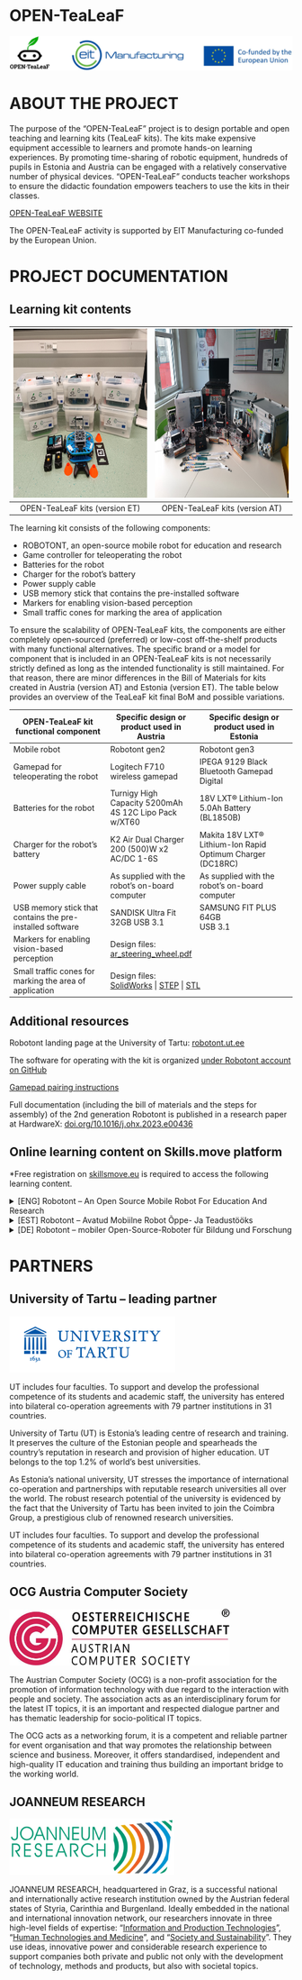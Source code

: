 # OPEN-TeaLeaF
![Support logos](docs/support_logos.jpg)

# ABOUT THE PROJECT

The purpose of the “OPEN-TeaLeaF” project is to design portable and open teaching and learning kits (TeaLeaF kits). The kits make expensive equipment accessible to learners and promote hands-on learning experiences. By promoting time-sharing of robotic equipment, hundreds of pupils in Estonia and Austria can be engaged with a relatively conservative number of physical devices. “OPEN-TeaLeaF” conducts teacher workshops to ensure the didactic foundation empowers teachers to use the kits in their classes.

[OPEN-TeaLeaF WEBSITE](https://open-tealeaf.eu/)

The OPEN-TeaLeaF activity is supported by EIT Manufacturing co-funded by the European Union.

# PROJECT DOCUMENTATION

## Learning kit contents

| <img src="docs/kit_et.jpg" alt="Estonian learning kit" height="300" /> | <img src="docs/kit_at.jpg" alt="Austrian learning kit" height="300" /> |
|:---:|:---:|
| OPEN-TeaLeaF kits (version ET) | OPEN-TeaLeaF kits (version AT) |

The learning kit consists of the following components:

- ROBOTONT, an open-source mobile robot for education and research
- Game controller for teleoperating the robot
- Batteries for the robot
- Charger for the robot’s battery
- Power supply cable
- USB memory stick that contains the pre-installed software
- Markers for enabling vision-based perception
- Small traffic cones for marking the area of application

To ensure the scalability of OPEN-TeaLeaF kits, the components are either completely open-sourced (preferred) or low-cost off-the-shelf products with many functional alternatives.
The specific brand or a model for component that is included in an OPEN-TeaLeaF kits is not necessarily strictly defined as long as the intended functionality is still maintained. For that reason, there are minor differences in the Bill of Materials for kits created in Austria (version AT) and Estonia (version ET). The table below provides an overview of the TeaLeaF kit final BoM and possible variations.

<table>
  <thead>
    <tr>
      <th><strong>OPEN-TeaLeaF kit<br>functional component</strong></th>
      <th><strong>Specific design or<br>product used in<br>Austria</strong></th>
      <th><strong>Specific design or<br>product used in<br>Estonia</strong></th>
    </tr>
  </thead>
  <tbody>
    <tr>
      <td>Mobile robot</td>
      <td>Robotont gen2</td>
      <td>Robotont gen3</td>
    </tr>
    <tr>
      <td>Gamepad for teleoperating the robot</td>
      <td>Logitech F710 wireless gamepad</td>
      <td>IPEGA 9129 Black Bluetooth Gamepad Digital</td>
    </tr>
    <tr>
      <td>Batteries for the robot</td>
      <td>Turnigy High Capacity 5200mAh 4S 12C Lipo Pack w/XT60</td>
      <td>18V LXT® Lithium-Ion 5.0Ah Battery (BL1850B)</td>
    </tr>
    <tr>
      <td>Charger for the robot’s battery</td>
      <td>K2 Air Dual Charger 200 (500)W x2 AC/DC 1-6S</td>
      <td>Makita 18V LXT® Lithium-Ion Rapid Optimum Charger (DC18RC)</td>
    </tr>
    <tr>
      <td>Power supply cable</td>
      <td>As supplied with the robot’s on-board computer</td>
      <td>As supplied with the robot’s on-board computer</td>
    </tr>
    <tr>
      <td>USB memory stick that contains the pre-installed software</td>
      <td>SANDISK Ultra Fit 32GB USB 3.1</td>
      <td>SAMSUNG FIT PLUS 64GB<br>USB 3.1</td>
    </tr>
    <tr>
      <td>Markers for enabling vision-based perception</td>
      <td colspan="2">Design files:<br><a href="assets/ar_steering_wheel.pdf" data-type="attachment" data-id="255" target="_blank" rel="noreferrer noopener">ar_steering_wheel.pdf</a></td>
    </tr>
    <tr>
      <td>Small traffic cones for marking the area of application</td>
      <td colspan="2">Design files: <br><a href="/wp-content/uploads/2023/12/open-tealeaf_kit_cone.SLDPRT" target="_blank" rel="noreferrer noopener nofollow">SolidWorks</a> | <a href="/wp-content/uploads/2023/12/open-tealeaf_kit_cone.STEP" target="_blank" rel="noreferrer noopener">STEP</a> | <a href="/wp-content/uploads/2023/12/open-tealeaf_kit_cone.STL" target="_blank" rel="noreferrer noopener">STL</a></td>
    </tr>
  </tbody>
</table>

## Additional resources

Robotont landing page at the University of Tartu: [robotont.ut.ee](http://robotont.ut.ee)

The software for operating with the kit is organized [under Robotont account on GitHub](https://github.com/robotont/)

[Gamepad pairing instructions](docs/gamepad_pairing.md)

Full documentation (including the bill of materials and the steps for assembly) of the 2nd generation Robotont is published in a research paper at HardwareX: [doi.org/10.1016/j.ohx.2023.e00436](http://doi.org/10.1016/j.ohx.2023.e00436)

## Online learning content on Skills.move platform

*Free registration on [skillsmove.eu](https://www.skillsmove.eu/) is required to access the following learning content.

<details>
  <summary>[ENG] Robotont – An Open Source Mobile Robot For Education And Research</summary>

  * [Robotont – open-source mobile robot for education and research](https://www.skillsmove.eu/course/view.php?id=4141)
  * [Robotont – components](https://www.skillsmove.eu/course/view.php?id=4771)
  * [Robotont – omni-directional wheels](https://www.skillsmove.eu/course/view.php?id=323)
  * [Robotont – sensors](https://www.skillsmove.eu/course/view.php?id=322)
</details>


<details>
  <summary>[EST] Robotont – Avatud Mobiilne Robot Õppe- Ja Teadustööks</summary>

  * [Robotont – avatud robotplatvorm hariduses ja teaduses](https://www.skillsmove.eu/course/view.php?id=1607)
  * [Robotont – komponendid](https://www.skillsmove.eu/course/view.php?id=4297)
  * [Robotont – omni-suunalised rattad](https://www.skillsmove.eu/course/view.php?id=4298)
  * [Robotont – tajurid](https://www.skillsmove.eu/course/view.php?id=4299)
</details>


<details>
  <summary>[DE] Robotont – mobiler Open-Source-Roboter für Bildung und Forschung</summary>
  
  * [Robotont – mobiler Open-Source-Roboter für Bildung und Forschung](https://www.skillsmove.eu/course/view.php?id=4261)
</details>


# PARTNERS

## University of Tartu – leading partner

<a href="https://www.ut.ee/en" target="_blank">
  <img src="docs/ut_logo.png" alt="University of Tartu logo" height="100" />
</a>

UT includes four faculties. To support and develop the professional competence of its students and academic staff, the university has entered into bilateral co-operation agreements with 79 partner institutions in 31 countries.

University of Tartu (UT) is Estonia’s leading centre of research and training. It preserves the culture of the Estonian people and spearheads the country’s reputation in research and provision of higher education. UT belongs to the top 1.2% of world’s best universities.

As Estonia’s national university, UT stresses the importance of international co-operation and partnerships with reputable research universities all over the world. The robust research potential of the university is evidenced by the fact that the University of Tartu has been invited to join the Coimbra Group, a prestigious club of renowned research universities.

UT includes four faculties. To support and develop the professional competence of its students and academic staff, the university has entered into bilateral co-operation agreements with 79 partner institutions in 31 countries.

## OCG Austria Computer Society
<a href="https://www.ocg.at/en" target="_blank">
  <img src="docs/ocg_logo.jpg" alt="OCG logo" height="100" />
</a>

The Austrian Computer Society (OCG) is a non-profit association for the promotion of information technology with due regard to the interaction with people and society. The association acts as an interdisciplinary forum for the latest IT topics, it is an important and respected dialogue partner and has thematic leadership for socio-political IT topics.

The OCG acts as a networking forum, it is a competent and reliable partner for event organisation and that way promotes the relationship between science and business. Moreover, it offers standardised, independent and high-quality IT education and training thus building an important bridge to the working world.

## JOANNEUM RESEARCH

<a href="https://www.joanneum.at/en" target="_blank">
  <img src="docs/jr_logo.png" alt="JOANNEUM RESEARCH logo" height="100" />
</a>

JOANNEUM RESEARCH, headquartered in Graz, is a successful national and internationally active research institution owned by the Austrian federal states of Styria, Carinthia and Burgenland. Ideally embedded in the national and international innovation network, our researchers innovate in three high-level fields of expertise: “[Information and Production Technologies](https://www.joanneum.at/en/informations-und-produktionstechnologien)”, “[Human Technologies and Medicine](https://www.joanneum.at/en/humantechnologie-und-medizin)”, and “[Society and Sustainability](https://www.joanneum.at/en/gesellschaft-und-nachhaltigkeit)”. They use ideas, innovative power and considerable research experience to support companies both private and public not only with the development of technology, methods and products, but also with societal topics.


